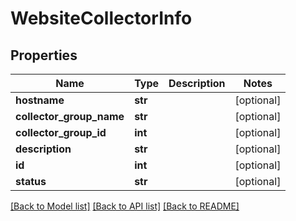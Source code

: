 # WebsiteCollectorInfo

## Properties
Name | Type | Description | Notes
------------ | ------------- | ------------- | -------------
**hostname** | **str** |  | [optional] 
**collector_group_name** | **str** |  | [optional] 
**collector_group_id** | **int** |  | [optional] 
**description** | **str** |  | [optional] 
**id** | **int** |  | [optional] 
**status** | **str** |  | [optional] 

[[Back to Model list]](../README.md#documentation-for-models) [[Back to API list]](../README.md#documentation-for-api-endpoints) [[Back to README]](../README.md)


